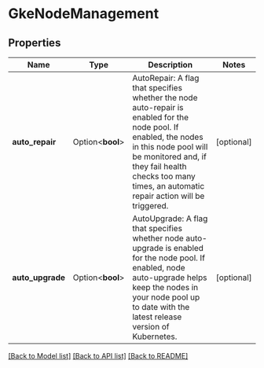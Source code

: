 # GkeNodeManagement

## Properties

Name | Type | Description | Notes
------------ | ------------- | ------------- | -------------
**auto_repair** | Option<**bool**> | AutoRepair: A flag that specifies whether the node auto-repair is enabled for the node pool. If enabled, the nodes in this node pool will be monitored and, if they fail health checks too many times, an automatic repair action will be triggered. | [optional]
**auto_upgrade** | Option<**bool**> | AutoUpgrade: A flag that specifies whether node auto-upgrade is enabled for the node pool. If enabled, node auto-upgrade helps keep the nodes in your node pool up to date with the latest release version of Kubernetes. | [optional]

[[Back to Model list]](../README.md#documentation-for-models) [[Back to API list]](../README.md#documentation-for-api-endpoints) [[Back to README]](../README.md)


